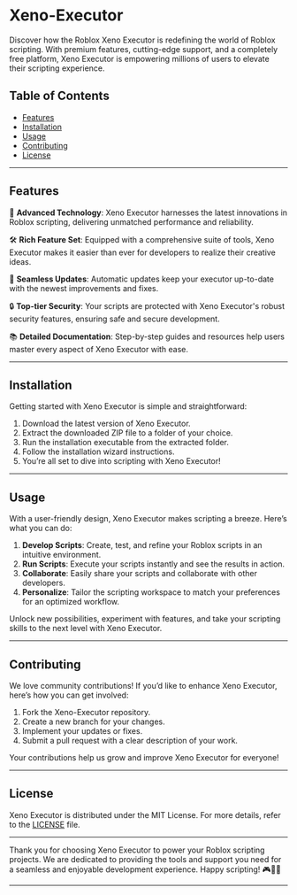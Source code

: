# Xeno-Executor

Discover how the Roblox Xeno Executor is redefining the world of Roblox scripting. With premium features, cutting-edge support, and a completely free platform, Xeno Executor is empowering millions of users to elevate their scripting experience.

## Table of Contents

- [Features](#features)
- [Installation](#installation)
- [Usage](#usage)
- [Contributing](#contributing)
- [License](#license)

---

## Features

🚀 **Advanced Technology**: Xeno Executor harnesses the latest innovations in Roblox scripting, delivering unmatched performance and reliability.

🛠 **Rich Feature Set**: Equipped with a comprehensive suite of tools, Xeno Executor makes it easier than ever for developers to realize their creative ideas.

🔄 **Seamless Updates**: Automatic updates keep your executor up-to-date with the newest improvements and fixes.

🔒 **Top-tier Security**: Your scripts are protected with Xeno Executor's robust security features, ensuring safe and secure development.

📚 **Detailed Documentation**: Step-by-step guides and resources help users master every aspect of Xeno Executor with ease.

---

## Installation

Getting started with Xeno Executor is simple and straightforward:

1. Download the latest version of Xeno Executor.
2. Extract the downloaded ZIP file to a folder of your choice.
3. Run the installation executable from the extracted folder.
4. Follow the installation wizard instructions.
5. You’re all set to dive into scripting with Xeno Executor!

---

## Usage

With a user-friendly design, Xeno Executor makes scripting a breeze. Here’s what you can do:

1. **Develop Scripts**: Create, test, and refine your Roblox scripts in an intuitive environment.
2. **Run Scripts**: Execute your scripts instantly and see the results in action.
3. **Collaborate**: Easily share your scripts and collaborate with other developers.
4. **Personalize**: Tailor the scripting workspace to match your preferences for an optimized workflow.

Unlock new possibilities, experiment with features, and take your scripting skills to the next level with Xeno Executor.

---

## Contributing

We love community contributions! If you’d like to enhance Xeno Executor, here’s how you can get involved:

1. Fork the Xeno-Executor repository.
2. Create a new branch for your changes.
3. Implement your updates or fixes.
4. Submit a pull request with a clear description of your work.

Your contributions help us grow and improve Xeno Executor for everyone!

---

## License

Xeno Executor is distributed under the MIT License. For more details, refer to the [LICENSE](LICENSE) file.

---

Thank you for choosing Xeno Executor to power your Roblox scripting projects. We are dedicated to providing the tools and support you need for a seamless and enjoyable development experience. Happy scripting! 🎮🚀👾

---

    
